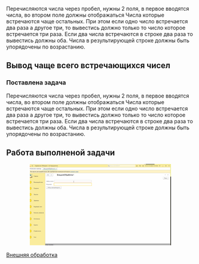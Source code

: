 Перечисляются числа через пробел, нужны 2 поля, в первое вводятся числа, во втором поле должны отображаться Числа которые встречаются чаще остальных. При этом если одно число встречается два раза а другое три, то вывестись должно только то число которое встречается три раза. Если два числа встречаются в строке два раза то вывестись должны оба. Числа в результирующей строке должны быть упорядочены по возрастанию.

## Вывод чаще всего встречающихся чисел
### Поставлена задача
Перечисляются числа через пробел, нужны 2 поля, в первое вводятся числа, во втором поле должны отображаться Числа которые встречаются чаще остальных. При этом если одно число встречается два раза а другое три, то вывестись должно только то число которое встречается три раза. Если два числа встречаются в строке два раза то вывестись должны оба. Числа в результирующей строке должны быть упорядочены по возрастанию.

## Работа выполненой задачи
<p align="center" width="100%">
  <img width="75%" src="https://github.com/Arbagast/test-tasks/blob/main/Example/img/%D0%92%D1%8B%D0%B2%D0%BE%D0%B4%20%D1%87%D0%B0%D1%89%D0%B5%20%D0%B2%D1%81%D0%B5%D0%B3%D0%BE%20%D0%B2%D1%81%D1%82%D1%80%D0%B5%D1%87%D0%B0%D1%8E%D1%89%D0%B8%D1%85%D1%81%D1%8F%20%D1%87%D0%B8%D1%81%D0%B5%D0%BB.gif"> 
</p>

[Внешняя обработка](https://disk.yandex.ru/d/9BMcKxe4Zfv68Q)
